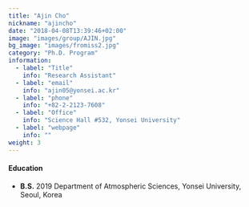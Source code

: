 ```yaml
---
title: "Ajin Cho"
nickname: "ajincho"
date: "2018-04-08T13:39:46+02:00"
image: "images/group/AJIN.jpg"
bg_image: "images/fromiss2.jpg"
category: "Ph.D. Program"
information:
  - label: "Title"
    info: "Research Assistant"
  - label: "email"
    info: "ajin05@yonsei.ac.kr"
  - label: "phone"
    info: "+82-2-2123-7608"
  - label: "Office"
    info: "Science Hall #532, Yonsei University"
  - label: "webpage"
    info: ""
weight: 3
---
```


#### Education
+ **B.S.** 2019 Department of Atmospheric Sciences, Yonsei University, Seoul, Korea
